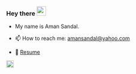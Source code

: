 ### Hey there <img src="https://media.giphy.com/media/hvRJCLFzcasrR4ia7z/giphy.gif" width="25px">
- My name is Aman Sandal.


- 📫 How to reach me: [amansandal@yahoo.com](mailto:amansandal@yahoo.com)
- 📝 [Resume]([https://drive.google.com/file/d/16vHi4TZsvo5UyYvqW-F7VMWb0hmvzSvb/view?usp=sharing](https://drive.google.com/file/d/1fbMle_DrMfD1E8d5UmJZv0j1OV9y-ISR/view?usp=sharing)) 
<a href="https://www.linkedin.com/in/amansandal/">
<img alt="Aman's LinkedIN" width="20px" src="https://raw.githubusercontent.com/peterthehan/peterthehan/master/assets/linkedin.svg" />
</a>

